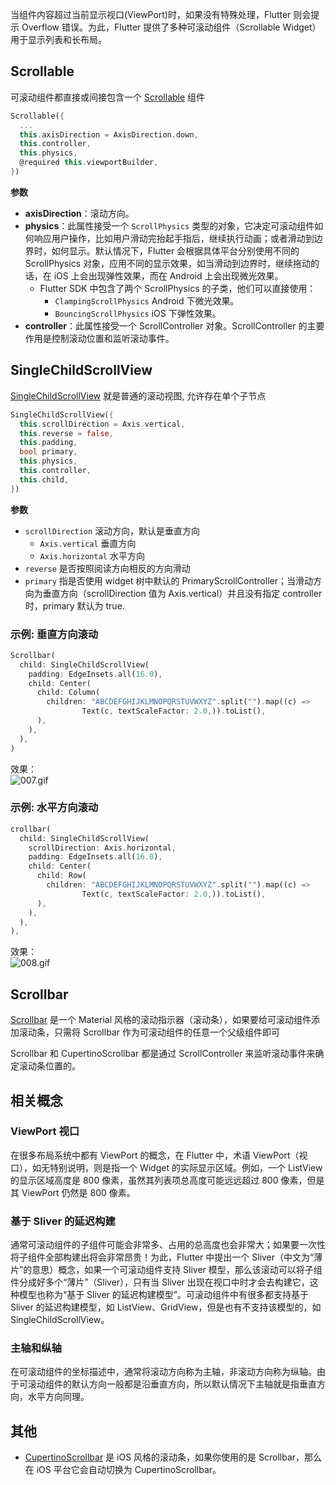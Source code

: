 当组件内容超过当前显示视口(ViewPort)时，如果没有特殊处理，Flutter 则会提示 Overflow 错误。为此，Flutter 提供了多种可滚动组件（Scrollable Widget）用于显示列表和长布局。

<a name="Scrollable"></a>
## Scrollable

可滚动组件都直接或间接包含一个 [Scrollable](https://api.flutter.dev/flutter/widgets/Scrollable-class.html) 组件

```dart
Scrollable({
  ...
  this.axisDirection = AxisDirection.down,
  this.controller,
  this.physics,
  @required this.viewportBuilder,
})
```

**参数**

- **axisDirection**：滚动方向。
- **physics**：此属性接受一个 `ScrollPhysics` 类型的对象，它决定可滚动组件如何响应用户操作，比如用户滑动完抬起手指后，继续执行动画；或者滑动到边界时，如何显示。默认情况下，Flutter 会根据具体平台分别使用不同的 ScrollPhysics 对象，应用不同的显示效果，如当滑动到边界时，继续拖动的话，在 iOS 上会出现弹性效果，而在 Android 上会出现微光效果。
   - Flutter SDK 中包含了两个 ScrollPhysics 的子类，他们可以直接使用：
      - `ClampingScrollPhysics` Android 下微光效果。
      - `BouncingScrollPhysics` iOS 下弹性效果。
- **controller**：此属性接受一个 ScrollController 对象。ScrollController 的主要作用是控制滚动位置和监听滚动事件。

<a name="SingleChildScrollView"></a>
## SingleChildScrollView
[SingleChildScrollView](https://api.flutter.dev/flutter/widgets/SingleChildScrollView-class.html) 就是普通的滚动视图, 允许存在单个子节点
```dart
SingleChildScrollView({
  this.scrollDirection = Axis.vertical,
  this.reverse = false,
  this.padding,
  bool primary,
  this.physics,
  this.controller,
  this.child,
})
```

**参数**

- `scrollDirection` 滚动方向，默认是垂直方向
   - `Axis.vertical` 垂直方向
   - `Axis.horizontal` 水平方向
- `reverse` 是否按照阅读方向相反的方向滑动
- `primary` 指是否使用 widget 树中默认的 PrimaryScrollController；当滑动方向为垂直方向（scrollDirection 值为 Axis.vertical）并且没有指定 controller 时，primary 默认为 true.

<a name="662f71ed"></a>
### 示例: 垂直方向滚动
```dart
Scrollbar(
  child: SingleChildScrollView(
    padding: EdgeInsets.all(16.0),
    child: Center(
      child: Column(
        children: "ABCDEFGHIJKLMNOPQRSTUVWXYZ".split("").map((c) =>
                Text(c, textScaleFactor: 2.0,)).toList(),
      ),
    ),
  ),
)
```
效果：<br />![007.gif](https://cdn.nlark.com/yuque/0/2020/gif/2213540/1608104747271-6e73b23d-fc4a-452c-bdb2-43d898f52e76.gif#align=left&display=inline&height=554&originHeight=869&originWidth=419&size=67223&status=done&style=none&width=267)

<a name="58TrK"></a>
### 示例: 水平方向滚动
```dart
crollbar(
  child: SingleChildScrollView(
    scrollDirection: Axis.horizontal,
    padding: EdgeInsets.all(16.0),
    child: Center(
      child: Row(
        children: "ABCDEFGHIJKLMNOPQRSTUVWXYZ".split("").map((c) =>
                Text(c, textScaleFactor: 2.0,)).toList(),
      ),
    ),
  ),
),
```
效果：<br />![008.gif](https://cdn.nlark.com/yuque/0/2020/gif/2213540/1608104768712-281a2076-a30d-4712-acd9-99d8ab538cff.gif#align=left&display=inline&height=618&originHeight=869&originWidth=419&size=109893&status=done&style=none&width=298)

<a name="Scrollbar"></a>
## Scrollbar
[Scrollbar](https://api.flutter.dev/flutter/material/Scrollbar-class.html) 是一个 Material 风格的滚动指示器（滚动条），如果要给可滚动组件添加滚动条，只需将 Scrollbar 作为可滚动组件的任意一个父级组件即可

Scrollbar 和 CupertinoScrollbar 都是通过 ScrollController 来监听滚动事件来确定滚动条位置的。

<a name="8b1772dd"></a>
## 相关概念
<a name="738df987"></a>
### ViewPort 视口
在很多布局系统中都有 ViewPort 的概念，在 Flutter 中，术语 ViewPort（视口），如无特别说明，则是指一个 Widget 的实际显示区域。例如，一个 ListView 的显示区域高度是 800 像素，虽然其列表项总高度可能远远超过 800 像素，但是其 ViewPort 仍然是 800 像素。

<a name="b69f728c"></a>
### 基于 Sliver 的延迟构建
通常可滚动组件的子组件可能会非常多、占用的总高度也会非常大；如果要一次性将子组件全部构建出将会非常昂贵！为此，Flutter 中提出一个 Sliver（中文为“薄片”的意思）概念，如果一个可滚动组件支持 Sliver 模型，那么该滚动可以将子组件分成好多个“薄片”（Sliver），只有当 Sliver 出现在视口中时才会去构建它，这种模型也称为“基于 Sliver 的延迟构建模型”。可滚动组件中有很多都支持基于 Sliver 的延迟构建模型，如 ListView、GridView，但是也有不支持该模型的，如 SingleChildScrollView。

<a name="01fa3c14"></a>
### 主轴和纵轴
在可滚动组件的坐标描述中，通常将滚动方向称为主轴，非滚动方向称为纵轴。由于可滚动组件的默认方向一般都是沿垂直方向，所以默认情况下主轴就是指垂直方向，水平方向同理。

<a name="0d98c747"></a>
## 其他

- [CupertinoScrollbar](https://api.flutter.dev/flutter/cupertino/CupertinoScrollbar-class.html) 是 iOS 风格的滚动条，如果你使用的是 Scrollbar，那么在 iOS 平台它会自动切换为 CupertinoScrollbar。
